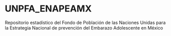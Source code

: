 # UNPFA_ENAPEAMX
Repositorio estadístico del Fondo de Población de las Naciones Unidas para la Estrategia Nacional de prevención del Embarazo Adolescente en México
